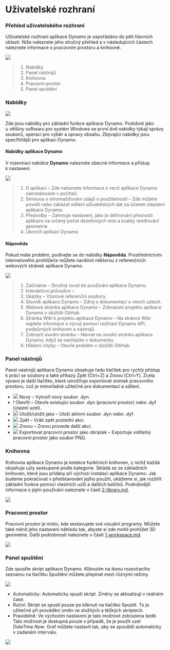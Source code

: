 # Uživatelské rozhraní

### Přehled uživatelského rozhraní

Uživatelské rozhraní aplikace Dynamo je uspořádáno do pěti hlavních oblastí. Níže naleznete jeho stručný přehled a v následujících částech naleznete informace o pracovním prostoru a knihovně.

![](images/userinterface-ui.jpg)

> 1. Nabídky
> 2. Panel nástrojů
> 3. Knihovna
> 4. Pracovní prostor
> 5. Panel spuštění

### Nabídky

![](../.gitbook/assets/userinterface-menu\(1\).jpg)

Zde jsou nabídky pro základní funkce aplikace Dynamo. Podobně jako u většiny softwaru pro systém Windows se první dvě nabídky týkají správy souborů, operací pro výběr a úpravy obsahu. Zbývající nabídky jsou specifičtější pro aplikaci Dynamo.

#### Nabídky aplikace Dynamo

V rozevírací nabídce **Dynamo** naleznete obecné informace a přístup k nastavení.

![](images/userinterface-dynamomenu.jpg)

> 1. O aplikaci – Zde naleznete informace o verzi aplikace Dynamo nainstalované v počítači.
> 2. Smlouva o shromažďování údajů o použitelnosti – Zde můžete povolit nebo zakázat sdílení uživatelských dat za účelem zlepšení aplikace Dynamo.
> 3. Předvolby – Zahrnuje nastavení, jako je definování přesnosti aplikace na určený počet desetinných míst a kvality rendrování geometrie.
> 4. Ukončit aplikaci Dynamo

#### Nápověda

Pokud máte problém, podívejte se do nabídky **Nápověda**. Prostřednictvím internetového prohlížeče můžete navštívit některou z referenčních webových stránek aplikace Dynamo.

![](images/userinterface-helpmenu.jpg)

> 1. Začínáme – Stručný úvod do používání aplikace Dynamo.
> 2. Interaktivní průvodce –
> 3. Ukázky – Vzorové referenční soubory.
> 4. Slovník aplikace Dynamo – Zdroj s dokumentací o všech uzlech.
> 5. Webová stránka aplikace Dynamo – Zobrazení projektu aplikace Dynamo v úložišti GitHub.
> 6. Stránka Wiki k projektu aplikace Dynamo – Na stránce Wiki najdete informace o vývoji pomocí rozhraní Dynamo API, podpůrných knihoven a nástrojů.
> 7. Zobrazit úvodní stránku – Návrat na úvodní stránku aplikace Dynamo, když se nacházíte v dokumentu.
> 8. Hlášení chyby – Otevře problém v úložišti GitHub.

### Panel nástrojů

Panel nástrojů aplikace Dynamo obsahuje řadu tlačítek pro rychlý přístup k práci se soubory a také příkazy Zpět [Ctrl+Z] a Znovu [Ctrl+Y]. Zcela vpravo je další tlačítko, které umožňuje exportovat snímek pracovního prostoru, což je mimořádně užitečné pro dokumentaci a sdílení.

* ![](images/userinterface-newfile.jpg) Nový – Vytvoří nový soubor .dyn.
* \![](<images/userinterface-open(1) (1) (1).jpg>) Otevřít – Otevře existující soubor .dyn (pracovní prostor) nebo .dyf (vlastní uzel).
* ![](images/userinterface-save.jpg) Uložit/uložit jako – Uloží aktivní soubor .dyn nebo .dyf.
* ![](images/userinterface-undo.jpg) Zpět – Vrátí zpět poslední akci.
* ![](images/userinterface-redo.jpg) Znovu – Znovu provede další akci.
* ![](images/userinterface-screenshot.jpg) Exportovat pracovní prostor jako obrázek – Exportuje viditelný pracovní prostor jako soubor PNG.

### Knihovna

Knihovna aplikace Dynamo je kolekce funkčních knihoven, z nichž každá obsahuje uzly seskupené podle kategorie. Skládá se ze základních knihoven, které jsou přidány při výchozí instalaci aplikace Dynamo. Jak budeme pokračovat v představování jejího použití, ukážeme si, jak rozšířit základní funkce pomocí vlastních uzlů a dalších balíčků. Podrobnější informace o jejím používání naleznete v části [2-library.md](2-library.md "mention").

![](images/userinterface-library.jpg)

### Pracovní prostor

Pracovní prostor je místo, kde sestavujete své vizuální programy. Můžete také měnit jeho nastavení náhledu tak, abyste si zde mohli prohlížet 3D geometrie. Další podrobnosti naleznete v části [1-workspace.md](1-workspace.md "mention").

![](images/userinterface-workspace.gif)

### Panel spuštění

Zde spusťte skript aplikace Dynamo. Kliknutím na ikonu rozevíracího seznamu na tlačítku Spuštění můžete přepínat mezi různými režimy.

![](images/userinterface-executionbar.gif)

* Automaticky: Automaticky spustí skript. Změny se aktualizují v reálném čase.
* Ruční: Skript se spustí pouze po kliknutí na tlačítko Spustit. To je užitečné při provádění změn ve složitých a těžkých skriptech.
* Pravidelně: Ve výchozím nastavení je tato možnost zobrazena šedě. Tato možnost je dostupná pouze v případě, že je použit uzel _DateTime.Now_. Graf můžete nastavit tak, aby se spouštěl automaticky v zadaném intervalu.

![](images/userinterface-executionbarDateTimenode.jpg)
